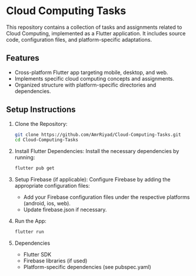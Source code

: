 # Cloud Computing Tasks

This repository contains a collection of tasks and assignments related to Cloud Computing, implemented as a Flutter application. It includes source code, configuration files, and platform-specific adaptations.

## Features

- Cross-platform Flutter app targeting mobile, desktop, and web.
- Implements specific cloud computing concepts and assignments.
- Organized structure with platform-specific directories and dependencies.

## Setup Instructions

1. Clone the Repository:
   ```bash
   git clone https://github.com/AmrRiyad/Cloud-Computing-Tasks.git
   cd Cloud-Computing-Tasks

2. Install Flutter Dependencies:
   Install the necessary dependencies by running:
   ```bash
   flutter pub get

3. Setup Firebase (if applicable):
      Configure Firebase by adding the appropriate configuration files:

   - Add your Firebase configuration files under the respective platforms (android, ios, web).
   - Update firebase.json if necessary.

4. Run the App:
   ```bash
   flutter run

5. Dependencies
   - Flutter SDK
   - Firebase libraries (if used)
   - Platform-specific dependencies (see pubspec.yaml)